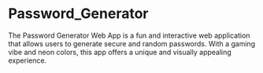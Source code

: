 # Password_Generator
The Password Generator Web App is a fun and interactive web application that allows users to generate secure and random passwords. With a gaming vibe and neon colors, this app offers a unique and visually appealing experience.
